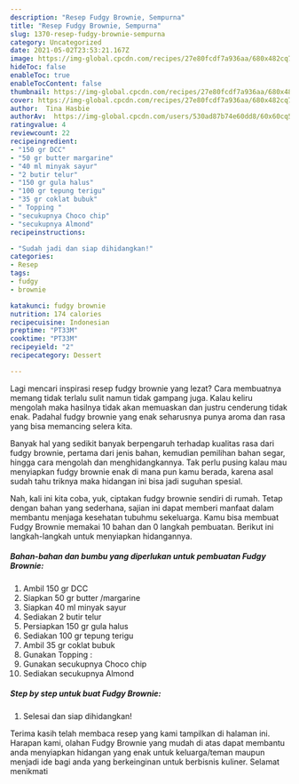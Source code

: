 ```yaml
---
description: "Resep Fudgy Brownie, Sempurna"
title: "Resep Fudgy Brownie, Sempurna"
slug: 1370-resep-fudgy-brownie-sempurna
category: Uncategorized
date: 2021-05-02T23:53:21.167Z
image: https://img-global.cpcdn.com/recipes/27e80fcdf7a936aa/680x482cq70/fudgy-brownie-foto-resep-utama.jpg
hideToc: false
enableToc: true
enableTocContent: false
thumbnail: https://img-global.cpcdn.com/recipes/27e80fcdf7a936aa/680x482cq70/fudgy-brownie-foto-resep-utama.jpg
cover: https://img-global.cpcdn.com/recipes/27e80fcdf7a936aa/680x482cq70/fudgy-brownie-foto-resep-utama.jpg
author:  Tina Hasbie
authorAv:  https://img-global.cpcdn.com/users/530ad87b74e60dd8/60x60cq50/avatar.jpg
ratingvalue: 4
reviewcount: 22
recipeingredient:
- "150 gr DCC"
- "50 gr butter margarine"
- "40 ml minyak sayur"
- "2 butir telur"
- "150 gr gula halus"
- "100 gr tepung terigu"
- "35 gr coklat bubuk"
- " Topping "
- "secukupnya Choco chip"
- "secukupnya Almond"
recipeinstructions:

- "Sudah jadi dan siap dihidangkan!"
categories:
- Resep
tags:
- fudgy
- brownie

katakunci: fudgy brownie 
nutrition: 174 calories
recipecuisine: Indonesian
preptime: "PT33M"
cooktime: "PT33M"
recipeyield: "2"
recipecategory: Dessert

---
```



Lagi mencari inspirasi resep fudgy brownie yang lezat? Cara membuatnya memang tidak terlalu sulit namun tidak gampang juga. Kalau keliru mengolah maka hasilnya tidak akan memuaskan dan justru cenderung tidak enak. Padahal fudgy brownie yang enak seharusnya punya aroma dan rasa yang bisa memancing selera kita.


Banyak hal yang sedikit banyak berpengaruh terhadap kualitas rasa dari fudgy brownie, pertama dari jenis bahan, kemudian pemilihan bahan segar, hingga cara mengolah dan menghidangkannya. Tak perlu pusing kalau mau menyiapkan fudgy brownie enak di mana pun kamu berada, karena asal sudah tahu triknya maka hidangan ini bisa jadi suguhan spesial.




Nah, kali ini kita coba, yuk, ciptakan fudgy brownie sendiri di rumah. Tetap dengan bahan yang sederhana, sajian ini dapat memberi manfaat dalam membantu menjaga kesehatan tubuhmu sekeluarga. Kamu bisa membuat Fudgy Brownie memakai 10 bahan dan 0 langkah pembuatan. Berikut ini langkah-langkah untuk menyiapkan hidangannya.

<!--inarticleads1-->

##### Bahan-bahan dan bumbu yang diperlukan untuk pembuatan Fudgy Brownie:

1. Ambil 150 gr DCC
1. Siapkan 50 gr butter /margarine
1. Siapkan 40 ml minyak sayur
1. Sediakan 2 butir telur
1. Persiapkan 150 gr gula halus
1. Sediakan 100 gr tepung terigu
1. Ambil 35 gr coklat bubuk
1. Gunakan  Topping :
1. Gunakan secukupnya Choco chip
1. Sediakan secukupnya Almond




<!--inarticleads2-->

##### Step by step untuk buat Fudgy Brownie:


1. Selesai dan siap dihidangkan!



Terima kasih telah membaca resep yang kami tampilkan di halaman ini. Harapan kami, olahan Fudgy Brownie yang mudah di atas dapat membantu anda menyiapkan hidangan yang enak untuk keluarga/teman maupun menjadi ide bagi anda yang berkeinginan untuk berbisnis kuliner. Selamat menikmati
